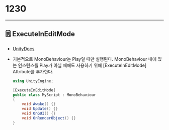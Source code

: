 # 1230

---

## 🗒️ ExecuteInEditMode

- [UnityDocs](https://docs.unity3d.com/ScriptReference/ExecuteInEditMode.html)
- 기본적으로 MonoBehaviour는 Play일 때만 실행된다. MonoBehaviour 내에 있는 인스턴스를 Play가 아닐 때에도 사용하기 위해 [ExecuteInEditMode] Attribute를 추가한다.
    
    ```csharp
    using UnityEngine;
    
    [ExecuteInEditMode]
    public class MyScript : MonoBehaviour
    {
    	void Awake() {}
    	void Update() {}
    	void OnGUI() {}
    	void OnRenderObject() {}
    }
    ```